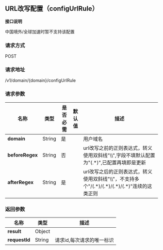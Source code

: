 ## URL改写配置（configUrlRule）

**接口说明**

中国境外/全球加速时暂不支持该配置

### 请求方式
POST

### 请求地址
/v1/domain/{domain}/configUrlRule

### 请求参数
|名称|类型|是否必需|默认值|描述|
|---|---|---|---|---|
|**domain**|String|是| |用户域名|
|**beforeRegex**|String|否| |url改写之前的正则表达式，转义使用双斜线"\\\\",字段不填默认配置为"(.*)",已配置再填即是更新|
|**afterRegex**|String|是| |url改写之后的正则表达式，转义使用双斜线"\\\\"，不支持多个"/(.\*)/(.\*)/(.\*)/(.\*)"连续的这类正则|


### 返回参数
|名称|类型|描述|
|---|---|---|
|**result**|Object| |
|**requestId**|String|请求id,每次请求的唯一标识 |

